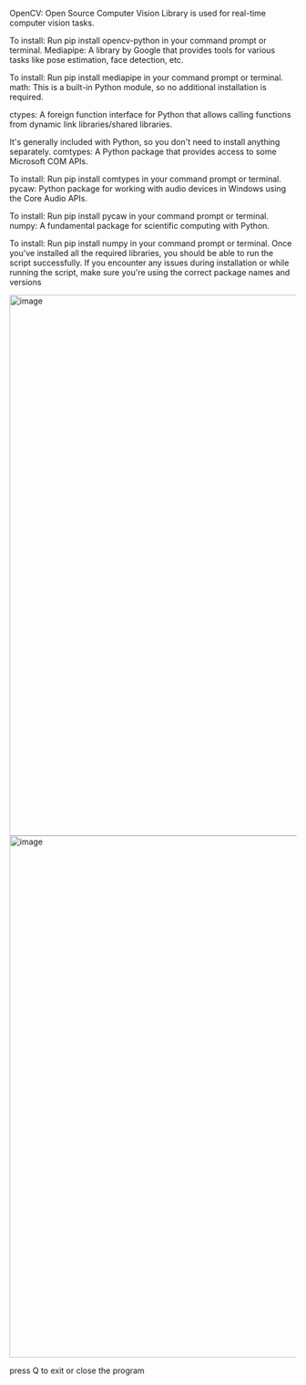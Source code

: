 OpenCV: Open Source Computer Vision Library is used for real-time computer vision tasks.

To install: Run pip install opencv-python in your command prompt or terminal.
Mediapipe: A library by Google that provides tools for various tasks like pose estimation, face detection, etc.

To install: Run pip install mediapipe in your command prompt or terminal.
math: This is a built-in Python module, so no additional installation is required.

ctypes: A foreign function interface for Python that allows calling functions from dynamic link libraries/shared libraries.

It's generally included with Python, so you don't need to install anything separately.
comtypes: A Python package that provides access to some Microsoft COM APIs.

To install: Run pip install comtypes in your command prompt or terminal.
pycaw: Python package for working with audio devices in Windows using the Core Audio APIs.

To install: Run pip install pycaw in your command prompt or terminal.
numpy: A fundamental package for scientific computing with Python.

To install: Run pip install numpy in your command prompt or terminal.
Once you've installed all the required libraries, you should be able to run the script successfully. If you encounter any issues during installation or while running the script, make sure you're using the correct package names and versions

<img width="949" alt="image" src="https://github.com/AshishMittal33/extra-/assets/81253539/f733cf06-6e84-4f15-9818-50d2dd72bb4c">
<img width="916" alt="image" src="https://github.com/AshishMittal33/extra-/assets/81253539/0069e7d0-1ac7-415e-a041-306fae73e388">

press Q to exit or close the program


